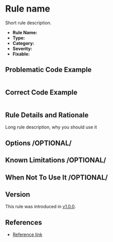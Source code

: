 # Rule name

Short rule description.

- **Rule Name:**
- **Type:**
- **Category:**
- **Severity:**
- **Fixable:**

## Problematic Code Example

```yaml

```

## Correct Code Example

```yaml

```

## Rule Details and Rationale

Long rule description, why you should use it

## Options /OPTIONAL/

## Known Limitations /OPTIONAL/

## When Not To Use It /OPTIONAL/

## Version

This rule was introduced in [v1.0.0](https://github.com/zavoloklom/docker-compose-linter/releases).

## References

- [Reference link](https://example.com)
